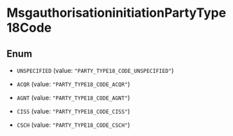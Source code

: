 

# MsgauthorisationinitiationPartyType18Code

## Enum


* `UNSPECIFIED` (value: `"PARTY_TYPE18_CODE_UNSPECIFIED"`)

* `ACQR` (value: `"PARTY_TYPE18_CODE_ACQR"`)

* `AGNT` (value: `"PARTY_TYPE18_CODE_AGNT"`)

* `CISS` (value: `"PARTY_TYPE18_CODE_CISS"`)

* `CSCH` (value: `"PARTY_TYPE18_CODE_CSCH"`)



